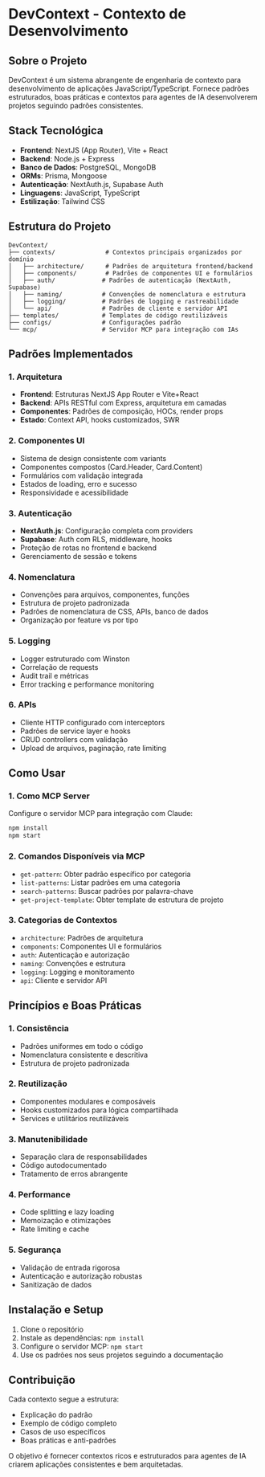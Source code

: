 # DevContext - Contexto de Desenvolvimento

## Sobre o Projeto

DevContext é um sistema abrangente de engenharia de contexto para desenvolvimento de aplicações JavaScript/TypeScript. Fornece padrões estruturados, boas práticas e contextos para agentes de IA desenvolverem projetos seguindo padrões consistentes.

## Stack Tecnológica

- **Frontend**: NextJS (App Router), Vite + React
- **Backend**: Node.js + Express
- **Banco de Dados**: PostgreSQL, MongoDB
- **ORMs**: Prisma, Mongoose
- **Autenticação**: NextAuth.js, Supabase Auth
- **Linguagens**: JavaScript, TypeScript
- **Estilização**: Tailwind CSS

## Estrutura do Projeto

```
DevContext/
├── contexts/              # Contextos principais organizados por domínio
│   ├── architecture/      # Padrões de arquitetura frontend/backend
│   ├── components/        # Padrões de componentes UI e formulários
│   ├── auth/             # Padrões de autenticação (NextAuth, Supabase)
│   ├── naming/           # Convenções de nomenclatura e estrutura
│   ├── logging/          # Padrões de logging e rastreabilidade
│   └── api/              # Padrões de cliente e servidor API
├── templates/            # Templates de código reutilizáveis
├── configs/              # Configurações padrão
└── mcp/                  # Servidor MCP para integração com IAs
```

## Padrões Implementados

### 1. Arquitetura
- **Frontend**: Estruturas NextJS App Router e Vite+React
- **Backend**: APIs RESTful com Express, arquitetura em camadas
- **Componentes**: Padrões de composição, HOCs, render props
- **Estado**: Context API, hooks customizados, SWR

### 2. Componentes UI
- Sistema de design consistente com variants
- Componentes compostos (Card.Header, Card.Content)
- Formulários com validação integrada
- Estados de loading, erro e sucesso
- Responsividade e acessibilidade

### 3. Autenticação
- **NextAuth.js**: Configuração completa com providers
- **Supabase**: Auth com RLS, middleware, hooks
- Proteção de rotas no frontend e backend
- Gerenciamento de sessão e tokens

### 4. Nomenclatura
- Convenções para arquivos, componentes, funções
- Estrutura de projeto padronizada
- Padrões de nomenclatura de CSS, APIs, banco de dados
- Organização por feature vs por tipo

### 5. Logging
- Logger estruturado com Winston
- Correlação de requests
- Audit trail e métricas
- Error tracking e performance monitoring

### 6. APIs
- Cliente HTTP configurado com interceptors
- Padrões de service layer e hooks
- CRUD controllers com validação
- Upload de arquivos, paginação, rate limiting

## Como Usar

### 1. Como MCP Server
Configure o servidor MCP para integração com Claude:

```bash
npm install
npm start
```

### 2. Comandos Disponíveis via MCP
- `get-pattern`: Obter padrão específico por categoria
- `list-patterns`: Listar padrões em uma categoria  
- `search-patterns`: Buscar padrões por palavra-chave
- `get-project-template`: Obter template de estrutura de projeto

### 3. Categorias de Contextos
- `architecture`: Padrões de arquitetura
- `components`: Componentes UI e formulários
- `auth`: Autenticação e autorização
- `naming`: Convenções e estrutura
- `logging`: Logging e monitoramento
- `api`: Cliente e servidor API

## Princípios e Boas Práticas

### 1. Consistência
- Padrões uniformes em todo o código
- Nomenclatura consistente e descritiva
- Estrutura de projeto padronizada

### 2. Reutilização
- Componentes modulares e composáveis
- Hooks customizados para lógica compartilhada
- Services e utilitários reutilizáveis

### 3. Manutenibilidade
- Separação clara de responsabilidades
- Código autodocumentado
- Tratamento de erros abrangente

### 4. Performance
- Code splitting e lazy loading
- Memoização e otimizações
- Rate limiting e cache

### 5. Segurança
- Validação de entrada rigorosa
- Autenticação e autorização robustas
- Sanitização de dados

## Instalação e Setup

1. Clone o repositório
2. Instale as dependências: `npm install`
3. Configure o servidor MCP: `npm start`
4. Use os padrões nos seus projetos seguindo a documentação

## Contribuição

Cada contexto segue a estrutura:
- Explicação do padrão
- Exemplo de código completo
- Casos de uso específicos
- Boas práticas e anti-padrões

O objetivo é fornecer contextos ricos e estruturados para agentes de IA criarem aplicações consistentes e bem arquitetadas.